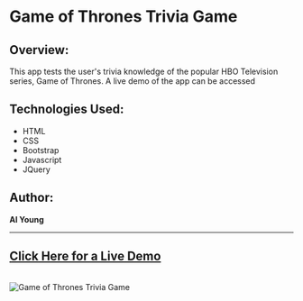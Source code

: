# Game of Thrones Trivia Game

## Overview:

This app tests the user's trivia knowledge of the popular HBO Television series, Game of Thrones.  A live demo of the app can be accessed 

## Technologies Used:

- HTML
- CSS
- Bootstrap
- Javascript
- JQuery

## Author:

<strong>Al Young</strong>
<hr>

## [Click Here for a Live Demo](https://packleader206.github.io/TriviaGame/)
<br>

<img src="https://packleader206.github.io/TriviaGame/assets/images/GOTscreenshot1.png" alt="Game of Thrones Trivia Game">
